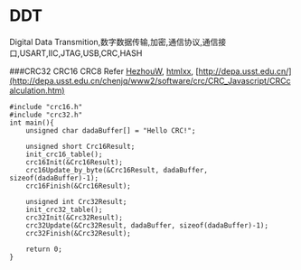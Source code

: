 DDT
===
Digital Data Transmition,数字数据传输,加密,通信协议,通信接口,USART,IIC,JTAG,USB,CRC,HASH


###CRC32 CRC16 CRC8
Refer 
[HezhouW](https://github.com/HezhouW/CRC16_CCITT), 
[htmlxx](http://blog.csdn.net/htmlxx/article/details/17369105#comments),
[http://depa.usst.edu.cn/](http://depa.usst.edu.cn/chenjq/www2/software/crc/CRC_Javascript/CRCcalculation.htm)

	#include "crc16.h"
	#include "crc32.h"
	int main(){
		unsigned char dadaBuffer[] = "Hello CRC!";
		
		unsigned short Crc16Result;
		init_crc16_table();
		crc16Init(&Crc16Result);
		crc16Update_by_byte(&Crc16Result, dadaBuffer, sizeof(dadaBuffer)-1);
		crc16Finish(&Crc16Result);

		unsigned int Crc32Result;
		init_crc32_table();
		crc32Init(&Crc32Result);
		crc32Update(&Crc32Result, dadaBuffer, sizeof(dadaBuffer)-1);
		crc32Finish(&Crc32Result);
		
		return 0;
	}
